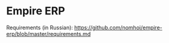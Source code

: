 # Empire ERP

Requirements (in Russian): https://github.com/nomhoi/empire-erp/blob/master/requirements.md
